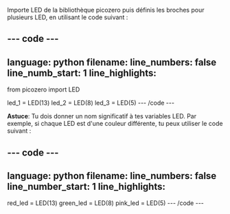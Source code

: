 Importe LED de la bibliothèque picozero puis définis les broches pour plusieurs LED, en utilisant le code suivant :

--- code ---
---
language: python filename: line_numbers: false line_numb_start: 1
line_highlights:
---
from picozero import LED

led_1 = LED(13) led_2 = LED(8) led_3 = LED(5) --- /code ---

**Astuce**: Tu dois donner un nom significatif à tes variables LED. Par exemple, si chaque LED est d'une couleur différente, tu peux utiliser le code suivant :

--- code ---
---
language: python filename: line_numbers: false line_number_start: 1
line_highlights:
---
red_led = LED(13) green_led = LED(8) pink_led = LED(5) --- /code ---

